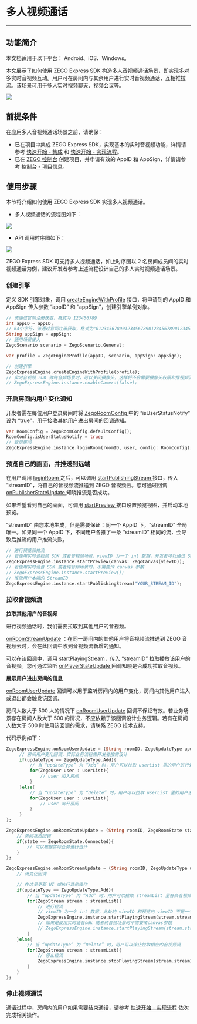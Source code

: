 # 多人视频通话

- - -

## 功能简介

<Warning title="注意">



本文档适用于以下平台： Android、iOS、Windows。

</Warning>





本文展示了如何使用 ZEGO Express SDK 构造多人音视频通话场景，即实现多对多实时音视频互动。用户可在房间内与其余用户进行实时音视频通话，互相推拉流。该场景可用于多人实时视频聊天、视频会议等。

<Frame width="512" height="auto" caption=""><img src="https://doc-media.zego.im/sdk-doc/Pics/Android/ZegoLiveRoom/videoCommunicationSample.png" /></Frame>


## 前提条件

在应用多人音视频通话场景之前，请确保：

- 已在项目中集成 ZEGO Express SDK，实现基本的实时音视频功能，详情请参考 [快速开始 - 集成](https://doc-zh.zego.im/article/1241) 和 [快速开始 - 实现流程](https://doc-zh.zego.im/article/7634)。
- 已在 [ZEGO 控制台](https://console.zego.im) 创建项目，并申请有效的 AppID 和 AppSign，详情请参考 [控制台 - 项目信息](/console/project-info)。

## 使用步骤

本节将介绍如何使用 ZEGO Express SDK 实现多人视频通话。

- 多人视频通话的流程图如下：

<Frame width="512" height="auto" caption=""><img src="https://doc-media.zego.im/sdk-doc/Pics/Express/Android/eventhandler_process_new.jpeg" /></Frame>

- API 调用时序图如下：

<Frame width="512" height="auto" caption=""><img src="https://doc-media.zego.im/sdk-doc/Pics/Android/ExpressSDK/Scenes/VideoForMultipleUsers/Video_for_Multiple_Users_android_new.png" /></Frame>

<Note title="说明">


  ZEGO Express SDK 可支持多人视频通话，如上时序图以 2 名房间成员间的实时视频通话为例，建议开发者参考上述流程设计自己的多人实时视频通话场景。

</Note>




### 创建引擎

定义 SDK 引擎对象，调用 [createEngineWithProfile](https://doc-zh.zego.im/unique-api/express-video-sdk/zh/dart_flutter/zego_express_engine/ZegoExpressEngine/createEngineWithProfile.html) 接口，将申请到的 AppID 和 AppSign 传入参数 “appID” 和 “appSign”，创建引擎单例对象。

```dart
// 请通过官网注册获取，格式为 123456789
int appID = appID;
// 64个字符，请通过官网注册获取，格式为"0123456789012345678901234567890123456789012345678901234567890123"
String appSign = appSign;
// 通用场景接入
ZegoScenario scenario = ZegoScenario.General;

var profile = ZegoEngineProfile(appID, scenario, appSign: appSign);

// 创建引擎
ZegoExpressEngine.createEngineWithProfile(profile);
// 实时音视频 SDK 做纯音频场景时，可以关闭摄像头，这样将不会需要摄像头权限和推视频流
// ZegoExpressEngine.instance.enableCamera(false);
```


### 开启房间内用户变化通知

开发者需在每位用户登录房间时将 [ZegoRoomConfig ](https://doc-zh.zego.im/unique-api/express-video-sdk/zh/dart_flutter/zego_express_engine/ZegoRoomConfig-class.html) 中的 “isUserStatusNotify” 设为 “true”，用于接收其他用户进出房间的回调通知。

```dart
var RoomConfig = ZegoRoomConfig.defaultConfig();
RoomConfig.isUserStatusNotify = true;
// 登录房间
ZegoExpressEngine.instance.loginRoom(roomID, user, config: RoomConfig);
```

### 预览自己的画面，并推送到远端

在用户调用 [loginRoom ](https://doc-zh.zego.im/unique-api/express-video-sdk/zh/dart_flutter/zego_express_engine/ZegoExpressEngineRoom/loginRoom.html) 之后，可以调用 [startPublishingStream ](https://doc-zh.zego.im/unique-api/express-video-sdk/zh/dart_flutter/zego_express_engine/ZegoExpressEnginePublisher/startPublishingStream.html) 接口，传入 “streamID”，将自己的音视频流推送到 ZEGO 音视频云。您可通过回调 [onPublisherStateUpdate ](https://doc-zh.zego.im/unique-api/express-video-sdk/zh/dart_flutter/zego_express_engine/ZegoExpressEngine/onPublisherStateUpdate.html) 知晓推流是否成功。

如果希望看到自己的画面，可调用 [startPreview ](https://doc-zh.zego.im/unique-api/express-video-sdk/zh/dart_flutter/zego_express_engine/ZegoExpressEnginePublisher/startPreview.html) 接口设置预览视图，并启动本地预览。

“streamID” 由您本地生成，但是需要保证：同一个 AppID 下，“streamID” 全局唯一。如果同一个 AppID 下，不同用户各推了一条 “streamID” 相同的流，会导致后推流的用户推流失败。


```dart
// 进行预览和推流
// 若使用实时音视频 SDK 或者音视频场景，viewID 为一个 int 数据，开发者可以通过 SDK 的 createCanvasView 获取
ZegoExpressEngine.instance.startPreview(canvas: ZegoCanvas(viewID));
// 若使用实时语音 SDK 或者纯音频场景时，不需要传 canvas 参数
// ZegoExpressEngine.instance.startPreview();
// 推流用户本端的 StreamID
ZegoExpressEngine.instance.startPublishingStream("YOUR_STREAM_ID");
```

### 拉取音视频流

**拉取其他用户的音视频**

进行视频通话时，我们需要拉取到其他用户的音视频。

 [onRoomStreamUpdate](https://doc-zh.zego.im/unique-api/express-video-sdk/zh/dart_flutter/zego_express_engine/ZegoExpressEngine/onRoomStreamUpdate.html) ：在同一房间内的其他用户将音视频流推送到 ZEGO 音视频云时，会在此回调中收到音视频流新增的通知。

可以在该回调中，调用 [startPlayingStream](https://doc-zh.zego.im/unique-api/express-video-sdk/zh/dart_flutter/zego_express_engine/ZegoExpressEnginePlayer/startPlayingStream.html)，传入 “streamID” 拉取播放该用户的音视频。您可通过监听 [onPlayerStateUpdate ](https://doc-zh.zego.im/unique-api/express-video-sdk/zh/dart_flutter/zego_express_engine/ZegoExpressEngine/onPlayerStateUpdate.html) 回调知晓是否成功拉取音视频。

**展示用户进出房间的信息**

[onRoomUserUpdate](https://doc-zh.zego.im/unique-api/express-video-sdk/zh/dart_flutter/zego_express_engine/ZegoExpressEngine/onRoomUserUpdate.html) 回调可以用于监听房间内的用户变化，房间内其他用户进入或退出都会触发该回调。

<Warning title="注意">


房间人数大于 500 人的情况下 [onRoomUserUpdate](https://doc-zh.zego.im/unique-api/express-video-sdk/zh/dart_flutter/zego_express_engine/ZegoExpressEngine/onRoomUserUpdate.html) 回调不保证有效。若业务场景存在房间人数大于 500 的情况，不应依赖于该回调设计业务逻辑。若有在房间人数大于 500 时使用该回调的需求，请联系 ZEGO 技术支持。


</Warning>



代码示例如下：

```dart
ZegoExpressEngine.onRoomUserUpdate = (String roomID, ZegoUpdateType updateType, List<ZegoUser> userList) {
     // 房间用户变化回调，实际业务流程需开发者按需设计
     if(updateType == ZegoUpdateType.Add){
         // 当 “updateType” 为 “Add” 时，用户可以拉取 userList 里的用户进行处理
         for(ZegoUser user : userList){
             // user 加入房间
         }
     }else{
         // 当 “updateType” 为 “Delete” 时，用户可以拉取 userList 里的用户进行处理
         for(ZegoUser user : userList){
             // user 离开房间
         }
     }
};

ZegoExpressEngine.onRoomStateUpdate = (String roomID, ZegoRoomState state, int errorCode, Map<String, dynamic> extendedData) {
    // 房间状态回调
    if(state == ZegoRoomState.Connected){
        // 可以根据实际业务进行设计
    }
};

ZegoExpressEngine.onRoomStreamUpdate = (String roomID, ZegoUpdateType updateType, List<ZegoStream> streamList, Map<String, dynamic> extendedData) {
    // 流变化回调

    // 在这里更新 UI 或执行其他操作
    if(updateType == ZegoUpdateType.Add){
        // 当 “updateType” 为 “Add” 时，用户可以拉取 streamList 里各条音视频流以展示房间内其他用户的画面和声音
        for(ZegoStream stream : streamList){
            // 进行拉流
            // viewID 为一个 int 数据，此处的 viewID 和预览的 viewID 不是一个，需要通过 SDK 的 createCanvasView 重新获取新的；在展示多人视频的时候，开发者需要创建使用不同的 viewID 承载不同音视频流的画面，保证不同用户的视频不会重叠在一起；此处的示例代码会覆盖当前正在拉流的画面
            ZegoExpressEngine.instance.startPlayingStream(stream.streamID, canvas: ZegoCanvas(viewID));
            // 如果是使用实时语音sdk 或者纯音频场景时不需要传canvas参数
            // ZegoExpressEngine.instance.startPlayingStream(stream.streamID);
        }
    }else{
        // 当 “updateType” 为 “Delete” 时，用户可以停止拉取相应的音视频流
        for(ZegoStream stream : streamList){
            // 停止拉流
            ZegoExpressEngine.instance.stopPlayingStream(stream.streamID);
        }
    }
};
```

### 停止视频通话

通话过程中，房间内的用户如果需要结束通话，请参考 [快速开始 - 实现流程](https://doc-zh.zego.im/article/7634#publishingStream) 依次完成相关操作。
